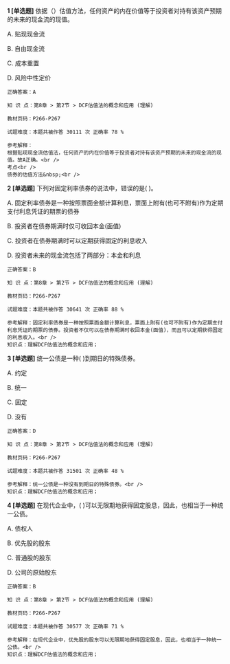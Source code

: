 **1 [单选题]** 
依据（）估值方法，任何资产的内在价值等于投资者对持有该资产预期的未来的现金流的现值。

A. 贴现现金流

B. 自由现金流

C. 成本重置

D. 风险中性定价

```
正确答案：A

知 识 点：第8章 > 第2节 > DCF估值法的概念和应用 (理解)

教材页码：P266-P267

试题难度：本题共被作答 30111 次 正确率 78 %

参考解释：
根据贴现现金流估值法，任何资产的内在价值等于投资者对持有该资产预期的未来的现金流的现值。故A正确。<br />
考点<br />
债券的估值方法&nbsp;<br />

```


**2 [单选题]** 下列对固定利率债券的说法中，错误的是( )。

A. 固定利率债券是一种按照票面金额计算利息，票面上附有(也可不附有)作为定期支付利息凭证的期票的债券

B. 投资者在债券期满时仅可收回本金(面值)

C. 投资者在债券期满时可以定期获得固定的利息收入

D. 投资者未来的现金流包括了两部分：本金和利息 

```
正确答案：B

知 识 点：第8章 > 第2节 > DCF估值法的概念和应用 (理解)

教材页码：P266-P267

试题难度：本题共被作答 30641 次 正确率 88 %

参考解释：固定利率债券是一种按照票面金额计算利息，票面上附有(也可不附有)作为定期支付利息凭证的期票的债券。投资者不仅可以在债券期满时收回本金(面值)，而且可以定期获得固定的利息收入。<br />
知识点：理解DCF估值法的概念和应用；
```


**3 [单选题]** 统一公债是一种( )到期日的特殊债券。

A. 约定

B. 统一

C. 固定

D. 没有 

```
正确答案：D

知 识 点：第8章 > 第2节 > DCF估值法的概念和应用 (理解)

教材页码：P266-P267

试题难度：本题共被作答 31501 次 正确率 48 %

参考解释：统一公债是一种没有到期日的特殊债券。<br />
知识点：理解DCF估值法的概念和应用；
```


**4 [单选题]** 在现代企业中，( )可以无限期地获得固定股息，因此，也相当于一种统一公债。

A. 债权人

B. 优先股的股东

C. 普通股的股东

D. 公司的原始股东 

```
正确答案：B

知 识 点：第8章 > 第2节 > DCF估值法的概念和应用 (理解)

教材页码：P266-P267

试题难度：本题共被作答 30577 次 正确率 71 %

参考解释：在现代企业中，优先股的股东可以无限期地获得固定股息，因此，也相当于一种统一公债。<br />
知识点：理解DCF估值法的概念和应用；
```

